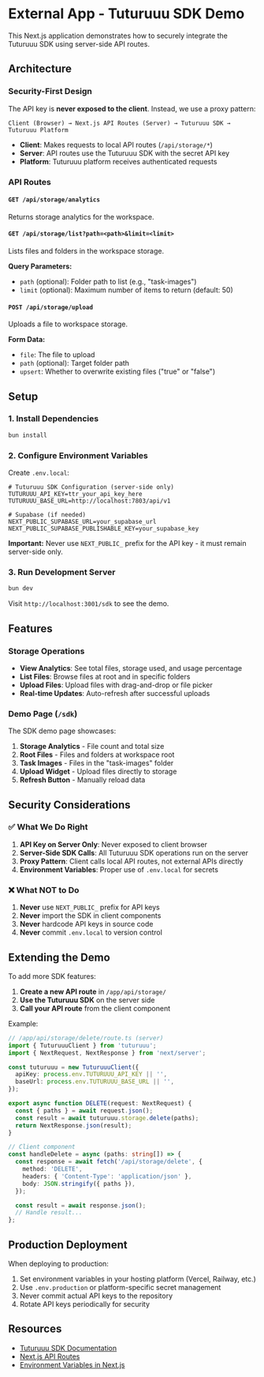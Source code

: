 # External App - Tuturuuu SDK Demo

This Next.js application demonstrates how to securely integrate the Tuturuuu SDK using server-side API routes.

## Architecture

### Security-First Design

The API key is **never exposed to the client**. Instead, we use a proxy pattern:

```
Client (Browser) → Next.js API Routes (Server) → Tuturuuu SDK → Tuturuuu Platform
```

- **Client**: Makes requests to local API routes (`/api/storage/*`)
- **Server**: API routes use the Tuturuuu SDK with the secret API key
- **Platform**: Tuturuuu platform receives authenticated requests

### API Routes

#### `GET /api/storage/analytics`
Returns storage analytics for the workspace.

#### `GET /api/storage/list?path=<path>&limit=<limit>`
Lists files and folders in the workspace storage.

**Query Parameters:**
- `path` (optional): Folder path to list (e.g., "task-images")
- `limit` (optional): Maximum number of items to return (default: 50)

#### `POST /api/storage/upload`
Uploads a file to workspace storage.

**Form Data:**
- `file`: The file to upload
- `path` (optional): Target folder path
- `upsert`: Whether to overwrite existing files ("true" or "false")

## Setup

### 1. Install Dependencies

```bash
bun install
```

### 2. Configure Environment Variables

Create `.env.local`:

```env
# Tuturuuu SDK Configuration (server-side only)
TUTURUUU_API_KEY=ttr_your_api_key_here
TUTURUUU_BASE_URL=http://localhost:7803/api/v1

# Supabase (if needed)
NEXT_PUBLIC_SUPABASE_URL=your_supabase_url
NEXT_PUBLIC_SUPABASE_PUBLISHABLE_KEY=your_supabase_key
```

**Important:** Never use `NEXT_PUBLIC_` prefix for the API key - it must remain server-side only.

### 3. Run Development Server

```bash
bun dev
```

Visit `http://localhost:3001/sdk` to see the demo.

## Features

### Storage Operations

- **View Analytics**: See total files, storage used, and usage percentage
- **List Files**: Browse files at root and in specific folders
- **Upload Files**: Upload files with drag-and-drop or file picker
- **Real-time Updates**: Auto-refresh after successful uploads

### Demo Page (`/sdk`)

The SDK demo page showcases:
1. **Storage Analytics** - File count and total size
2. **Root Files** - Files and folders at workspace root
3. **Task Images** - Files in the "task-images" folder
4. **Upload Widget** - Upload files directly to storage
5. **Refresh Button** - Manually reload data

## Security Considerations

### ✅ What We Do Right

1. **API Key on Server Only**: Never exposed to client browser
2. **Server-Side SDK Calls**: All Tuturuuu SDK operations run on the server
3. **Proxy Pattern**: Client calls local API routes, not external APIs directly
4. **Environment Variables**: Proper use of `.env.local` for secrets

### ❌ What NOT to Do

1. **Never** use `NEXT_PUBLIC_` prefix for API keys
2. **Never** import the SDK in client components
3. **Never** hardcode API keys in source code
4. **Never** commit `.env.local` to version control

## Extending the Demo

To add more SDK features:

1. **Create a new API route** in `/app/api/storage/`
2. **Use the Tuturuuu SDK** on the server side
3. **Call your API route** from the client component

Example:

```typescript
// /app/api/storage/delete/route.ts (server)
import { TuturuuuClient } from 'tuturuuu';
import { NextRequest, NextResponse } from 'next/server';

const tuturuuu = new TuturuuuClient({
  apiKey: process.env.TUTURUUU_API_KEY || '',
  baseUrl: process.env.TUTURUUU_BASE_URL || '',
});

export async function DELETE(request: NextRequest) {
  const { paths } = await request.json();
  const result = await tuturuuu.storage.delete(paths);
  return NextResponse.json(result);
}
```

```typescript
// Client component
const handleDelete = async (paths: string[]) => {
  const response = await fetch('/api/storage/delete', {
    method: 'DELETE',
    headers: { 'Content-Type': 'application/json' },
    body: JSON.stringify({ paths }),
  });

  const result = await response.json();
  // Handle result...
};
```

## Production Deployment

When deploying to production:

1. Set environment variables in your hosting platform (Vercel, Railway, etc.)
2. Use `.env.production` or platform-specific secret management
3. Never commit actual API keys to the repository
4. Rotate API keys periodically for security

## Resources

- [Tuturuuu SDK Documentation](https://docs.tuturuuu.com/reference/packages/sdk)
- [Next.js API Routes](https://nextjs.org/docs/app/building-your-application/routing/route-handlers)
- [Environment Variables in Next.js](https://nextjs.org/docs/app/building-your-application/configuring/environment-variables)
